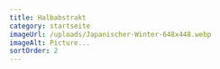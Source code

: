 ```yaml
---
title: Halbabstrakt
category: startseite
imageUrl: /uploads/Japanischer-Winter-648x448.webp
imageAlt: Picture...
sortOrder: 2
---
```

